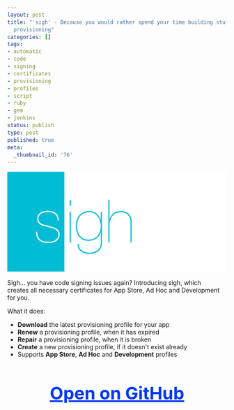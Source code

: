 ```yaml
---
layout: post
title: "'sigh' - Because you would rather spend your time building stuff than fighting
  provisioning"
categories: []
tags:
- automatic
- code
- signing
- certificates
- provisioning
- profiles
- script
- ruby
- gem
- jenkins
status: publish
type: post
published: true
meta:
  _thumbnail_id: '76'
---
```


[![](/squarespace_images/static_545299aae4b0e9514fe30c95_54529a29e4b025a90f45cc50_5475c409e4b0d8ceafcb769b_1417004041891_Sigh+-+iOS.pngSigh+-+iOS_)](https://github.com/KrauseFx/sigh)
  


Sigh... you have code signing issues again? Introducing 
sigh, which creates all necessary certificates for App Store, Ad Hoc and Development for you.

What it does:

* **Download** the latest provisioning profile for your app
* **Renew** a provisioning profile, when it has expired
* **Repair** a provisioning profile, when it is broken
* **Create** a new provisioning profile, if it doesn't exist already
* Supports **App Store**, **Ad Hoc** and **Development** profiles

<h3 style="text-align: center; font-size: 40px;">
  <a href="https://github.com/KrauseFx/sigh" target="_blank" style="color: #0037F5; text-decoration: underline;">
    Open on GitHub
  </a>
</h3>
